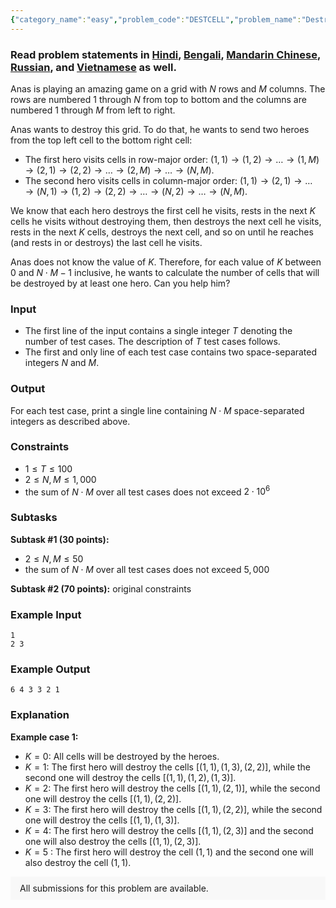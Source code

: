 ```yaml
---
{"category_name":"easy","problem_code":"DESTCELL","problem_name":"Destroy Cells","problemComponents":{"constraints":"","constraintsState":false,"subtasks":"","subtasksState":false,"inputFormat":"","inputFormatState":false,"outputFormat":"","outputFormatState":false,"sampleTestCases":{"0":{"id":1,"input":"1\n2 3","output":"6 4 3 3 2 1","explanation":"**Example case 1:**\n- $K = 0$: All cells will be destroyed by the heroes.\n- $K = 1$: The first hero will destroy the cells $[(1,1), (1,3), (2,2)]$, while the second one will destroy the cells $[(1,1), (1,2), (1,3)]$.\n- $K = 2$: The first hero will destroy the cells $[(1,1), (2,1)]$, while the second one will destroy the cells $[(1,1), (2,2)]$.\n- $K = 3$: The first hero will destroy the cells $[(1,1), (2,2)]$, while the second one will destroy the cells $[(1,1), (1,3)]$.\n- $K = 4$: The first hero will destroy the cells $[(1,1), (2,3)]$ and the second one will also destroy the cells $[(1,1), (2,3)]$.\n- $K = 5$ : The first hero will destroy the cell $(1,1)$ and the second one will also destroy the cell $(1,1)$.","isDeleted":false}}},"video_editorial_url":"","languages_supported":{"0":"CPP14","1":"C","2":"JAVA","3":"PYTH 3.6","4":"PYTH","5":"PYP3","6":"CS2","7":"ADA","8":"PYPY","9":"TEXT","10":"PAS fpc","11":"NODEJS","12":"RUBY","13":"PHP","14":"GO","15":"HASK","16":"TCL","17":"PERL","18":"SCALA","19":"LUA","20":"kotlin","21":"BASH","22":"JS","23":"LISP sbcl","24":"rust","25":"PAS gpc","26":"BF","27":"CLOJ","28":"R","29":"D","30":"CAML","31":"FORT","32":"ASM","33":"swift","34":"FS","35":"WSPC","36":"LISP clisp","37":"SQL","38":"SCM guile","39":"PERL6","40":"ERL","41":"CLPS","42":"ICK","43":"NICE","44":"PRLG","45":"ICON","46":"COB","47":"SCM chicken","48":"PIKE","49":"SCM qobi","50":"ST","51":"NEM"},"max_timelimit":2.5,"source_sizelimit":50000,"problem_author":"i_love_islam","problem_tester":null,"date_added":"28-08-2019","tags":{"0":"easy","1":"i_love_islam","2":"ltime75","3":"sieve","4":"taran_1407"},"problem_difficulty_level":"Easy","best_tag":"","editorial_url":"https://discuss.codechef.com/problems/DESTCELL","time":{"view_start_date":1567272600,"submit_start_date":1567272600,"visible_start_date":1567272600,"end_date":1735669800},"is_direct_submittable":false,"problemDiscussURL":"https://discuss.codechef.com/search?q=DESTCELL","is_proctored":false,"visitedContests":{},"layout":"problem"}
---
```

### Read problem statements in [Hindi](https://www.codechef.com/download/translated/LTIME75/hindi/DESTCELL.pdf), [Bengali](https://www.codechef.com/download/translated/LTIME75/bengali/DESTCELL.pdf), [Mandarin Chinese](https://www.codechef.com/download/translated/LTIME75/mandarin/DESTCELL.pdf), [Russian](https://www.codechef.com/download/translated/LTIME75/russian/DESTCELL.pdf), and [Vietnamese](https://www.codechef.com/download/translated/LTIME75/vietnamese/DESTCELL.pdf) as well.

Anas is playing an amazing game on a grid with $N$ rows and $M$ columns. The rows are numbered $1$ through $N$ from top to bottom and the columns are numbered $1$ through $M$ from left to right.

Anas wants to destroy this grid. To do that, he wants to send two heroes from the top left cell to the bottom right cell:
- The first hero visits cells in row-major order: $(1,1) \rightarrow (1,2) \rightarrow \ldots \rightarrow (1,M) \rightarrow (2,1) \rightarrow (2,2) \rightarrow \ldots \rightarrow (2,M) \rightarrow \ldots \rightarrow (N,M)$.
- The second hero visits cells in column-major order: $(1,1) \rightarrow (2,1) \rightarrow \ldots \rightarrow (N,1) \rightarrow (1,2) \rightarrow (2,2) \rightarrow \ldots \rightarrow (N,2) \rightarrow \ldots \rightarrow (N,M)$.
 
We know that each hero destroys the first cell he visits, rests in the next $K$ cells he visits without destroying them, then destroys the next cell he visits, rests in the next $K$ cells, destroys the next cell, and so on until he reaches (and rests in or destroys) the last cell he visits.

Anas does not know the value of $K$. Therefore, for each value of $K$ between $0$ and $N \cdot M - 1$ inclusive, he wants to calculate the number of cells that will be destroyed by at least one hero. Can you help him?

### Input
- The first line of the input contains a single integer $T$ denoting the number of test cases. The description of $T$ test cases follows.
- The first and only line of each test case contains two space-separated integers $N$ and $M$.

### Output
For each test case, print a single line containing $N \cdot M$ space-separated integers as described above.

### Constraints
- $1 \le T \le 100$
- $2 \le N, M \le 1,000$
- the sum of $N \cdot M$ over all test cases does not exceed $2 \cdot 10^6$

### Subtasks
**Subtask #1 (30 points):**
- $2 \le N, M \le 50$
- the sum of $N \cdot M$ over all test cases does not exceed $5,000$

**Subtask #2 (70 points):** original constraints

### Example Input
```
1
2 3
```

### Example Output
```
6 4 3 3 2 1
```

### Explanation
**Example case 1:**
- $K = 0$: All cells will be destroyed by the heroes.
- $K = 1$: The first hero will destroy the cells $[(1,1), (1,3), (2,2)]$, while the second one will destroy the cells $[(1,1), (1,2), (1,3)]$.
- $K = 2$: The first hero will destroy the cells $[(1,1), (2,1)]$, while the second one will destroy the cells $[(1,1), (2,2)]$.
- $K = 3$: The first hero will destroy the cells $[(1,1), (2,2)]$, while the second one will destroy the cells $[(1,1), (1,3)]$.
- $K = 4$: The first hero will destroy the cells $[(1,1), (2,3)]$ and the second one will also destroy the cells $[(1,1), (2,3)]$.
- $K = 5$ : The first hero will destroy the cell $(1,1)$ and the second one will also destroy the cell $(1,1)$.

<aside style='background: #f8f8f8;padding: 10px 15px;'><div>All submissions for this problem are available.</div></aside>